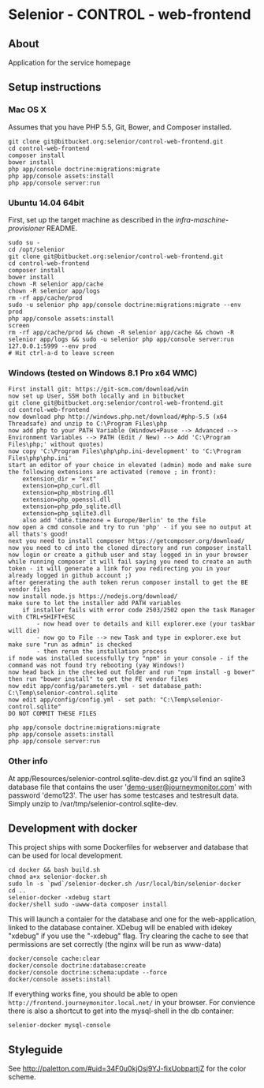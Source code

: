 # Selenior - CONTROL - web-frontend

## About

Application for the service homepage


## Setup instructions

### Mac OS X

Assumes that you have PHP 5.5, Git, Bower, and Composer installed.

    git clone git@bitbucket.org:selenior/control-web-frontend.git
    cd control-web-frontend
    composer install
    bower install
    php app/console doctrine:migrations:migrate
    php app/console assets:install
    php app/console server:run

### Ubuntu 14.04 64bit

First, set up the target machine as described in the *infra-maschine-provisioner* README.

    sudo su -
    cd /opt/selenior
    git clone git@bitbucket.org:selenior/control-web-frontend.git
    cd control-web-frontend
    composer install
    bower install
    chown -R selenior app/cache
    chown -R selenior app/logs
    rm -rf app/cache/prod
    sudo -u selenior php app/console doctrine:migrations:migrate --env prod
    php app/console assets:install
    screen
    rm -rf app/cache/prod && chown -R selenior app/cache && chown -R selenior app/logs && sudo -u selenior php app/console server:run 127.0.0.1:5999 --env prod
    # Hit ctrl-a-d to leave screen

### Windows (tested on Windows 8.1 Pro x64 WMC)

    First install git: https://git-scm.com/download/win
    now set up User, SSH both locally and in bitbucket
    git clone git@bitbucket.org:selenior/control-web-frontend.git
    cd control-web-frontend
    now download php http://windows.php.net/download/#php-5.5 (x64 Threadsafe) and unzip to C:\Program Files\php
    now add php to your PATH Variable (Windows+Pause --> Advanced --> Environment Variables --> PATH (Edit / New) --> Add 'C:\Program Files\php;' without quotes)
    now copy 'C:\Program Files\php\php.ini-development' to 'C:\Program Files\php\php.ini'
    start an editor of your choice in elevated (admin) mode and make sure the following extensions are activated (remove ; in front):
        extension_dir = "ext"
        extension=php_curl.dll
        extension=php_mbstring.dll
        extension=php_openssl.dll
        extension=php_pdo_sqlite.dll
        extension=php_sqlite3.dll
        also add 'date.timezone = Europe/Berlin' to the file
    now open a cmd console and try to run 'php' - if you see no output at all thats's good!
    next you need to install composer https://getcomposer.org/download/
    now you need to cd into the cloned directory and run composer install
    now login or create a github user and stay logged in in your browser
    while running composer it will fail saying you need to create an auth token - it will generate a link for you redirecting you in your already logged in github account ;)
    after generating the auth token rerun composer install to get the BE vendor files
    now install node.js https://nodejs.org/download/
    make sure to let the installer add PATH variables
        if installer fails with error code 2503/2502 open the task Manager with CTRL+SHIFT+ESC
            - now head over to details and kill explorer.exe (your taskbar will die)
            - now go to File --> new Task and type in explorer.exe but make sure "run as admin" is checked
            - then rerun the installation process
    if node was installed sucessfully try "npm" in your console - if the command was not found try rebooting (yay Windows!)
    now head back in the checked out folder and run "npm install -g bower"
    then run "bower install" to get the FE vendor files
    now edit app/config/parameters.yml - set database_path: C:\Temp\selenior-control.sqlite
    now edit app/config/config.yml - set path: "C:\Temp\selenior-control.sqlite"
    DO NOT COMMIT THESE FILES
    
    php app/console doctrine:migrations:migrate
    php app/console assets:install
    php app/console server:run

### Other info

At app/Resources/selenior-control.sqlite-dev.dist.gz you'll find an sqlite3 database file that contains the user 'demo-user@journeymonitor.com' with password 'demo123'.
The user has some testcases and testresult data. Simply unzip to /var/tmp/selenior-control.sqlite-dev.

## Development with docker

This project ships with some Dockerfiles for webserver and database that can be used for local development.

    cd docker && bash build.sh
    chmod a+x selenior-docker.sh
    sudo ln -s `pwd`/selenior-docker.sh /usr/local/bin/selenior-docker
    cd ..
    selenior-docker -xdebug start
    docker/shell sudo -uwww-data composer install
        
This will launch a contaier for the database and one for the web-application, linked to the database container.
XDebug will be enabled with idekey "xdebug" if you use the "-xdebug" flag.
Try clearing the cache to see that permissions are set correctly (the nginx will be run as www-data)

    docker/console cache:clear
    docker/console doctrine:database:create
    docker/console doctrine:schema:update --force
    docker/console assets:install

If everything works fine, you should be able to open `http://frontend.journeymonitor.local.net/` in your
browser.
For convience there is also a shortcut to get into the mysql-shell in the db container:

    selenior-docker mysql-console


## Styleguide

See http://paletton.com/#uid=34F0u0kjOsj9YJ-fixUobpartjZ for the color scheme.
